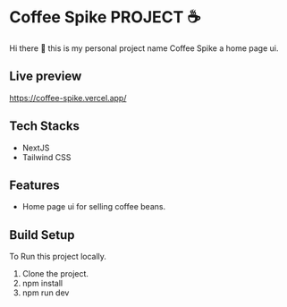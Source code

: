 # Coffee Spike PROJECT :coffee:

Hi there 👋 this is my personal project name Coffee Spike a home page ui.

## Live preview
https://coffee-spike.vercel.app/

## Tech Stacks
- NextJS
- Tailwind CSS 

## Features 
- Home page ui for selling coffee beans. 

## Build Setup

To Run this project locally.
1. Clone the project.
2. npm install
3. npm run dev
